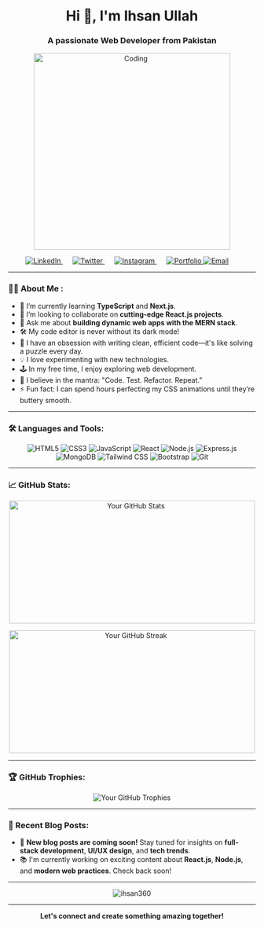 <h1 align="center">Hi 👋, I'm Ihsan Ullah</h1>
<h3 align="center">A passionate Web Developer from Pakistan</h3>

<p align="center">
  <img src="https://media.giphy.com/media/qgQUggAC3Pfv687qPC/giphy.gif" alt="Coding" width="400"/>
</p>

<p align="center">
  <a href="https://linkedin.com/in/yourusername" target="_blank" style="margin-right:20px;">
    <img src="https://img.shields.io/badge/LinkedIn-0077B5?style=for-the-badge&logo=linkedin&logoColor=white" alt="LinkedIn">
  </a>
  <a href="https://twitter.com/yourusername" target="_blank" style="margin-right:20px;">
    <img src="https://img.shields.io/badge/Twitter-1DA1F2?style=for-the-badge&logo=twitter&logoColor=white" alt="Twitter">
  </a>
  <a href="https://www.instagram.com/ig_ehsan" target="_blank" style="margin-right:20px;">
    <img src="https://img.shields.io/badge/Instagram-E4405F?style=for-the-badge&logo=instagram&logoColor=white" alt="Instagram">
  </a>
  <a href="https://yourportfolio.com" target="_blank">
    <img src="https://img.shields.io/badge/Portfolio-24292E?style=for-the-badge&logo=github&logoColor=white" alt="Portfolio">
  </a>
  <a href="mailto:ihsan42180@gmail.com" target="_blank" style="margin-right:20px;">
    <img src="https://img.shields.io/badge/Email-D14836?style=for-the-badge&logo=gmail&logoColor=white" alt="Email">
  </a>
</p>

---

### 👨‍💻 About Me :

- 🌱 I’m currently learning **TypeScript** and **Next.js**.
- 👯 I’m looking to collaborate on **cutting-edge React.js projects**.
- 💬 Ask me about **building dynamic web apps with the MERN stack**.
- 🛠️ My code editor is never without its dark mode!
- 🧩 I have an obsession with writing clean, efficient code—it's like solving a puzzle every day.
- 💡 I love experimenting with new technologies.
- 🕹️ In my free time, I enjoy exploring web development.
- 🚀 I believe in the mantra: "Code. Test. Refactor. Repeat."
- ⚡ Fun fact: I can spend hours perfecting my CSS animations until they’re buttery smooth.


---

### 🛠️ Languages and Tools:

<p align="center">
  <img src="https://img.shields.io/badge/HTML5-E34F26?style=for-the-badge&logo=html5&logoColor=white" alt="HTML5"/>
  <img src="https://img.shields.io/badge/CSS3-1572B6?style=for-the-badge&logo=css3&logoColor=white" alt="CSS3"/>
  <img src="https://img.shields.io/badge/JavaScript-F7DF1E?style=for-the-badge&logo=javascript&logoColor=black" alt="JavaScript"/>
  <img src="https://img.shields.io/badge/React-20232A?style=for-the-badge&logo=react&logoColor=61DAFB" alt="React"/>
  <img src="https://img.shields.io/badge/Node.js-43853D?style=for-the-badge&logo=node.js&logoColor=white" alt="Node.js"/>
  <img src="https://img.shields.io/badge/Express.js-404D59?style=for-the-badge" alt="Express.js"/>
  <img src="https://img.shields.io/badge/MongoDB-4EA94B?style=for-the-badge&logo=mongodb&logoColor=white" alt="MongoDB"/>
  <img src="https://img.shields.io/badge/Tailwind_CSS-38B2AC?style=for-the-badge&logo=tailwind-css&logoColor=white" alt="Tailwind CSS"/>
  <img src="https://img.shields.io/badge/Bootstrap-563D7C?style=for-the-badge&logo=bootstrap&logoColor=white" alt="Bootstrap"/>
  <img src="https://img.shields.io/badge/Git-F05032?style=for-the-badge&logo=git&logoColor=white" alt="Git"/>
</p>

---

### 📈 GitHub Stats:

<p align="center">
  <img src="https://github-readme-stats.vercel.app/api?username=ihsan360&show_icons=true&theme=radical" alt="Your GitHub Stats" width="500" height="250"/>
</p>

<p align="center">
  <img src="https://github-readme-streak-stats.herokuapp.com/?user=ihsan360&theme=radical" alt="Your GitHub Streak" width="500" height="250"/>
</p>

---

### 🏆 GitHub Trophies:

<p align="center">
  <img src="https://github-profile-trophy.vercel.app/?username=ihsan360&theme=radical&no-frame=true&row=1&column=6" alt="Your GitHub Trophies"/>
</p>

---

### 📝 Recent Blog Posts:

<!-- BLOG-POST-LIST:START -->
- 🚧 **New blog posts are coming soon!** Stay tuned for insights on **full-stack development**, **UI/UX design**, and **tech trends**.
- 📚 I'm currently working on exciting content about **React.js**, **Node.js**, and **modern web practices**. Check back soon!
<!-- BLOG-POST-LIST:END -->

---

<p align="center">
  <img src="https://komarev.com/ghpvc/?username=ihsan360&label=Profile%20views&color=0e75b6&style=flat" alt="ihsan360" />
</p>

---

<p align="center">
  <strong>Let's connect and create something amazing together!</strong>
</p>
